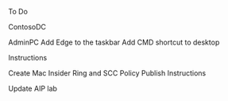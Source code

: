To Do

ContosoDC

AdminPC
Add Edge to the taskbar
Add CMD shortcut to desktop

Instructions

Create Mac Insider Ring and SCC Policy Publish Instructions

Update AIP lab
